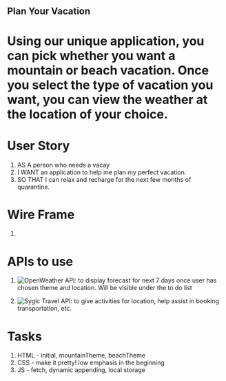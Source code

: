 ## Plan Your Vacation
# Using our unique application, you can pick whether you want a mountain or beach vacation. Once you select the type of vacation you want, you can view the weather at the location of your choice.

# User Story

1. AS A person who needs a vacay
2. I WANT an application to help me plan my perfect vacation.
3. SO THAT I can relax and recharge for the next few months of quarantine.

# Wire Frame

1. 

# APIs to use
1. ![OpenWeather API](https://openweathermap.org/api): to display forecast for next 7 days once user has chosen theme and location. Will be visible under the to do list

2. ![Sygic Travel API](http://docs.sygictravelapi.com/1.2/): to give activities for location, help assist in booking transportation, etc.

# Tasks
1. HTML - initial, mountainTheme, beachTheme
2. CSS - make it pretty! low emphasis in the beginning
3. JS - fetch, dynamic appending, local storage